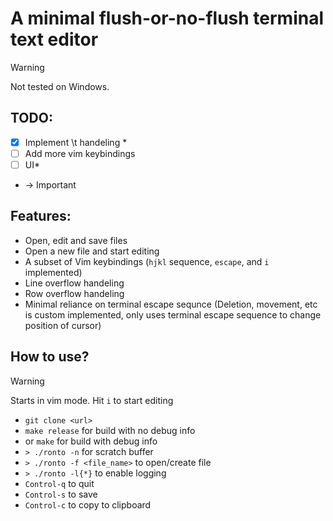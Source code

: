 # A minimal flush-or-no-flush terminal text editor

> [!WARNING]
> Not tested on Windows.


## TODO: 

- [X] Implement \t handeling *
- [ ] Add more vim keybindings
- [ ] UI*

* -> Important

## Features:

- Open, edit and save files
- Open a new file and start editing
- A subset of Vim keybindings (`hjkl` sequence, `escape`, and `i` implemented)
- Line overflow handeling
- Row overflow handeling
- Minimal reliance on terminal escape sequnce (Deletion, movement, etc is custom implemented, only uses terminal escape sequence to change position of cursor)

## How to use? 

> [!Warning]
> Starts in vim mode. Hit `i` to start editing

- `git clone <url>`
- `make release` for build with no debug info
- or `make` for  build with debug info
- ```> ./ronto -n``` for scratch buffer
- ```> ./ronto -f <file_name>``` to open/create file
- ```> ./ronto -l{*}``` to enable logging
- `Control-q` to quit
- `Control-s` to save
- `Control-c` to copy to clipboard

